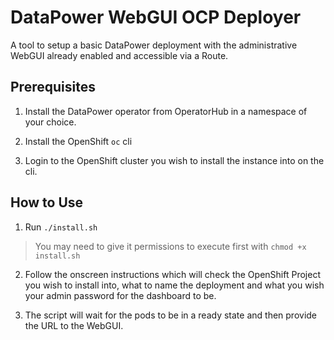 # DataPower WebGUI OCP Deployer

A tool to setup a basic DataPower deployment with the administrative WebGUI already enabled and accessible via a Route.

## Prerequisites

1. Install the DataPower operator from OperatorHub in a namespace of your choice.

2. Install the OpenShift `oc` cli

3. Login to the OpenShift cluster you wish to install the instance into on the cli.

## How to Use

1. Run `./install.sh`

> You may need to give it permissions to execute first with `chmod +x install.sh`

2. Follow the onscreen instructions which will check the OpenShift Project you wish to install into, what to name the deployment and what you wish your admin password for the dashboard to be.

3. The script will wait for the pods to be in a ready state and then provide the URL to the WebGUI.
